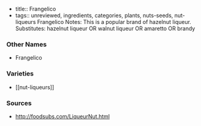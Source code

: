 - title:: Frangelico
- tags:: unreviewed, ingredients, categories, plants, nuts-seeds, nut-liqueurs
Frangelico Notes: This is a popular brand of hazelnut liqueur. Substitutes: hazelnut liqueur OR walnut liqueur OR amaretto OR brandy

### Other Names

* Frangelico

### Varieties

* [[nut-liqueurs]]

### Sources
* http://foodsubs.com/LiqueurNut.html
